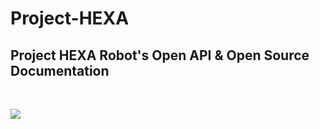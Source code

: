 # Project-HEXA
## Project HEXA Robot's Open API & Open Source Documentation  
<br>  

![](https://s3.bmp.ovh/imgs/2022/07/09/a446a4e0eb49ce33.png#pic_center)